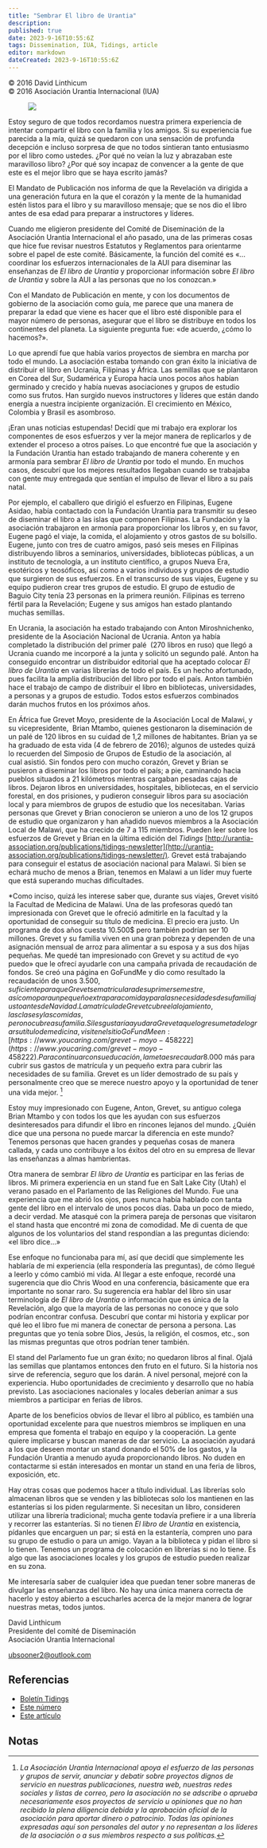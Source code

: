 ```yaml
---
title: "Sembrar El libro de Urantia"
description: 
published: true
date: 2023-9-16T10:55:6Z
tags: Dissemination, IUA, Tidings, article
editor: markdown
dateCreated: 2023-9-16T10:55:6Z
---
```


<p class="v-card v-sheet theme--light gray lighten-3 px-2">© 2016 David Linthicum<br>© 2016 Asociación Urantia Internacional (IUA)</p>


<figure id="Figure_1" class="image urantiapedia image-style-align-left">
<img src="/image/article/IUA_Tidings/David-Linthicum-150x150.jpeg">
</figure>

Estoy seguro de que todos recordamos nuestra primera experiencia de intentar compartir el libro con la familia y los amigos. Si su experiencia fue parecida a la mía, quizá se quedaron con una sensación de profunda decepción e incluso sorpresa de que no todos sintieran tanto entusiasmo por el libro como ustedes. ¿Por qué no veían la luz y abrazaban este maravilloso libro? ¿Por qué soy incapaz de convencer a la gente de que este es el mejor libro que se haya escrito jamás?

El Mandato de Publicación nos informa de que la Revelación va dirigida a una generación futura en la que el corazón y la mente de la humanidad estén listos para el libro y su maravilloso mensaje; que se nos dio el libro antes de esa edad para preparar a instructores y líderes.

Cuando me eligieron presidente del Comité de Diseminación de la Asociación Urantia Internacional el año pasado, una de las primeras cosas que hice fue revisar nuestros Estatutos y Reglamentos para orientarme sobre el papel de este comité. Básicamente, la función del comité es «…coordinar los esfuerzos internacionales de la AUI para diseminar las enseñanzas de _El libro de Urantia_ y proporcionar información sobre _El libro de Urantia_ y sobre la AUI a las personas que no los conozcan.»

Con el Mandato de Publicación en mente, y con los documentos de gobierno de la asociación como guía, me parece que una manera de preparar la edad que viene es hacer que el libro esté disponible para el mayor número de personas, asegurar que el libro se distribuye en todos los continentes del planeta. La siguiente pregunta fue: «de acuerdo, ¿cómo lo hacemos?».

Lo que aprendí fue que había varios proyectos de siembra en marcha por todo el mundo. La asociación estaba tomando con gran éxito la iniciativa de distribuir el libro en Ucrania, Filipinas y África. Las semillas que se plantaron en Corea del Sur, Sudamérica y Europa hacía unos pocos años habían germinado y crecido y había nuevas asociaciones y grupos de estudio como sus frutos. Han surgido nuevos instructores y líderes que están dando energía a nuestra incipiente organización. El crecimiento en México, Colombia y Brasil es asombroso.

¡Eran unas noticias estupendas! Decidí que mi trabajo era explorar los componentes de esos esfuerzos y ver la mejor manera de replicarlos y de extender el proceso a otros países. Lo que encontré fue que la asociación y la Fundación Urantia han estado trabajando de manera coherente y en armonía para sembrar _El libro de Urantia_ por todo el mundo. En muchos casos, descubrí que los mejores resultados llegaban cuando se trabajaba con gente muy entregada que sentían el impulso de llevar el libro a su país natal.

Por ejemplo, el caballero que dirigió el esfuerzo en Filipinas, Eugene Asidao, había contactado con la Fundación Urantia para transmitir su deseo de diseminar el libro a las islas que componen Filipinas. La Fundación y la asociación trabajaron en armonía para proporcionar los libros y, en su favor, Eugene pagó el viaje, la comida, el alojamiento y otros gastos de su bolsillo. Eugene, junto con tres de cuatro amigos, pasó seis meses en Filipinas distribuyendo libros a seminarios, universidades, bibliotecas públicas, a un instituto de tecnología, a un instituto científico, a grupos Nueva Era, esotéricos y teosóficos, así como a varios individuos y grupos de estudio que surgieron de sus esfuerzos. En el transcurso de sus viajes, Eugene y su equipo pudieron crear tres grupos de estudio. El grupo de estudio de Baguio City tenía 23 personas en la primera reunión. Filipinas es terreno fértil para la Revelación; Eugene y sus amigos han estado plantando muchas semillas.

En Ucrania, la asociación ha estado trabajando con Anton Miroshnichenko, presidente de la Asociación Nacional de Ucrania. Anton ya había completado la distribución del primer palé  (270 libros en ruso) que llegó a Ucrania cuando me incorporé a la junta y solicitó un segundo palé. Anton ha conseguido encontrar un distribuidor editorial que ha aceptado colocar _El libro de Urantia_ en varias librerías de todo el país. Es un hecho afortunado, pues facilita la amplia distribución del libro por todo el país. Anton también hace el trabajo de campo de distribuir el libro en bibliotecas, universidades, a personas y a grupos de estudio. Todos estos esfuerzos combinados darán muchos frutos en los próximos años.

En África fue Grevet Moyo, presidente de la Asociación Local de Malawi, y su vicepresidente,  Brian Mtambo, quienes gestionaron la diseminación de un palé de 120 libros en su cuidad de 1,2 millones de habitantes. Brian ya se ha graduado de esta vida (4 de febrero de 2016); algunos de ustedes quizá lo recuerden del Simposio de Grupos de Estudio de la asociación, al cual asistió. Sin fondos pero con mucho corazón, Grevet y Brian se pusieron a diseminar los libros por todo el país; a pie, caminando hacia pueblos situados a 21 kilómetros mientras cargaban pesadas cajas de libros. Dejaron libros en universidades, hospitales, bibliotecas, en el servicio forestal, en dos prisiones, y pudieron conseguir libros para su asociación local y para miembros de grupos de estudio que los necesitaban. Varias personas que Grevet y Brian conocieron se unieron a uno de los 12 grupos de estudio que organizaron y han añadido nuevos miembros a la Asociación Local de Malawi, que ha crecido de 7 a 115 miembros. Pueden leer sobre los esfuerzos de Grevet y Brian en la última edición del _Tidings_ [http://urantia-association.org/publications/tidings-newsletter](http://urantia-association.org/publications/tidings-newsletter/)_._ Grevet está trabajando para conseguir el estatus de asociación nacional para Malawi. Si bien se echará mucho de menos a Brian, tenemos en Malawi a un líder muy fuerte que está superando muchas dificultades.

\*Como inciso, quizá les interese saber que, durante sus viajes, Grevet visitó la Facultad de Medicina de Malawi. Una de las profesoras quedó tan impresionada con Grevet que le ofreció admitirle en la facultad y la oportunidad de conseguir su título de medicina. El precio era justo. Un programa de dos años cuesta 10.500$ pero también podrían ser 10 millones. Grevet y su familia viven en una gran pobreza y dependen de una asignación mensual de arroz para alimentar a su esposa y a sus dos hijas pequeñas. Me quedé tan impresionado con Grevet y su actitud de «yo puedo» que le ofrecí ayudarle con una campaña privada de recaudación de fondos. Se creó una página en GoFundMe y dio como resultado la recaudación de unos 3.500$, suficiente para que Grevet se matriculara de su primer semestre, así como para un pequeño extra para comida y para las necesidades de su familia justo antes de Navidad. La matrícula de Grevet cubre el alojamiento, las clases y las comidas, pero no cubre a su familia. Si les gustaría ayudar a Grevet a que logre su meta de lograr su título de medicina, visiten el sitio GoFundMe en: [https://www.youcaring.com/grevet-moyo-458222](https://www.youcaring.com/grevet-moyo-458222). Para continuar con su educación, la meta es recaudar 8.000$ más para cubrir sus gastos de matrícula y un pequeño extra para cubrir las necesidades de su familia. Grevet es un líder demostrado de su país y personalmente creo que se merece nuestro apoyo y la oportunidad de tener una vida mejor. [^1]

Estoy muy impresionado con Eugene, Anton, Grevet, su antiguo colega Brian Mtambo y con todos los que les ayudan con sus esfuerzos desinteresados para difundir el libro en rincones lejanos del mundo. ¿Quién dice que una persona no puede marcar la diferencia en este mundo? Tenemos personas que hacen grandes y pequeñas cosas de manera callada, y cada uno contribuye a los éxitos del otro en su empresa de llevar las enseñanzas a almas hambrientas.

Otra manera de sembrar _El libro de Urantia_ es participar en las ferias de libros. Mi primera experiencia en un stand fue en Salt Lake City (Utah) el verano pasado en el Parlamento de las Religiones del Mundo. Fue una experiencia que me abrió los ojos, pues nunca había hablado con tanta gente del libro en el intervalo de unos pocos días. Daba un poco de miedo, a decir verdad. Me atasqué con la primera pareja de personas que visitaron el stand hasta que encontré mi zona de comodidad. Me di cuenta de que algunos de los voluntarios del stand respondían a las preguntas diciendo: «el libro dice…»

Ese enfoque no funcionaba para mí, así que decidí que simplemente les hablaría de mi experiencia (ella respondería las preguntas), de cómo llegué a leerlo y cómo cambió mi vida. Al llegar a este enfoque, recordé una sugerencia que dio Chris Wood en una conferencia, básicamente que era importante no sonar raro. Su sugerencia era hablar del libro sin usar terminología de _El libro de Urantia_ o información que es única de la Revelación, algo que la mayoría de las personas no conoce y que solo podrían encontrar confusa. Descubrí que contar mi historia y explicar por qué leo el libro fue mi manera de conectar de persona a persona. Las preguntas que yo tenía sobre Dios, Jesús, la religión, el cosmos, etc., son las mismas preguntas que otros podrían tener también.

El stand del Parlamento fue un gran éxito; no quedaron libros al final. Ojalá las semillas que plantamos entonces den fruto en el futuro. Si la historia nos sirve de referencia, seguro que los darán. A nivel personal, mejoré con la experiencia. Hubo oportunidades de crecimiento y desarrollo que no había previsto. Las asociaciones nacionales y locales deberían animar a sus miembros a participar en ferias de libros.

Aparte de los beneficios obvios de llevar el libro al público, es también una oportunidad excelente para que nuestros miembros se impliquen en una empresa que fomenta el trabajo en equipo y la cooperación. La gente quiere implicarse y buscan maneras de dar servicio. La asociación ayudará a los que deseen montar un stand donando el 50% de los gastos, y la Fundación Urantia a menudo ayuda proporcionando libros. No duden en contactarme si están interesados en montar un stand en una feria de libros, exposición, etc.

Hay otras cosas que podemos hacer a título individual. Las librerías solo almacenan libros que se venden y las bibliotecas solo los mantienen en las estanterías si los piden regularmente. Si necesitan un libro, consideren utilizar una librería tradicional; mucha gente todavía prefiere ir a una librería y recorrer las estanterías. Si no tienen _El libro de Urantia_ en existencia, pídanles que encarguen un par; si está en la estantería, compren uno para su grupo de estudio o para un amigo. Vayan a la biblioteca y pidan el libro si lo tienen. Tenemos un programa de colocación en librerías si no lo tiene. Es algo que las asociaciones locales y los grupos de estudio pueden realizar en su zona.

Me interesaría saber de cualquier idea que puedan tener sobre maneras de divulgar las enseñanzas del libro. No hay una única manera correcta de hacerlo y estoy abierto a escucharles acerca de la mejor manera de lograr nuestras metas, todos juntos.

David Linthicum  
Presidente del comité de Diseminación  
Asociación Urantia Internacional

[ubsooner2@outlook.com](mailto:ubsooner2@outlook.com)

## Referencias

- [Boletín Tidings](https://urantia-association.org/acerca-del-boletin-tidings/?lang=es)
- [Este número](https://urantia-association.org/newsletter/tidings-marzo-2016/?lang=es)
- [Este artículo](https://urantia-association.org/sembrar-el-libro-de-urantia/?lang=es)



## Notas

[^1]: _La Asociación Urantia Internacional apoya el esfuerzo de las personas y grupos de servir, anunciar y debatir sobre proyectos dignos de servicio en nuestras publicaciones, nuestra web, nuestras redes sociales y listas de correo, pero la asociación no se adscribe o aprueba necesariamente esos proyectos de servicio u opiniones que no han recibido la plena diligencia debida y la aprobación oficial de la asociación para aportar dinero o patrocinio. Todas las opiniones expresadas aquí son personales del autor y no representan a los líderes de la asociación o a sus miembros respecto a sus políticas._
